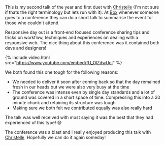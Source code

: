 This is my second talk of the year and first duet with [Christelle](https://twitter.com/littlecrome) (I'm not sure if thats the right terminology but lets run with it). At [Box](https://boxuk.com) whenever someone goes to a conference they can do a short talk to summarise the event for those who couldn't attend.

Responsive day out is a front-end focused conference sharing tips and tricks on workflow, techniques and experiences on dealing with a responsive web. The nice thing about this conference was it contained both devs and designers!

{% include video.html src="https://www.youtube.com/embed/fU_OlZdwUcI" %}

We both found this one tough for the following reasons:

- We needed to deliver it soon after coming back so that the day remained fresh in our heads but we were also very busy at the time
- The conference was intense even by single day standards and a lot of ground was covered in a short space of time. Compressing this into a 30 minute chunk and retaining its structure was tough
- Making sure we both felt we contributed equally was also really hard

The talk was well received with most saying it was the best that they had experienced of this type! :smile:

The conference was a blast and I really enjoyed producing this talk with [Christelle](https://twitter.com/littlecrome). Hopefully we can do it again someday!
